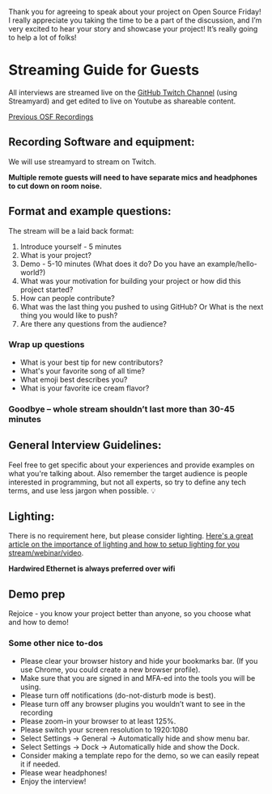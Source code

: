 Thank you for agreeing to speak about your project on Open Source Friday! I really appreciate you taking the time to be a part of the discussion, and I’m very excited to hear your story and showcase your project! It’s really going to help a lot of folks!

# Streaming Guide for Guests 
All interviews are streamed live on the [GitHub Twitch Channel](https://twitch.tv/GitHub) (using Streamyard) and get edited to live on Youtube as shareable content. 

[Previous OSF Recordings](https://www.youtube.com/playlist?list=PL0lo9MOBetEFmtstItnKlhJJVmMghxc0P)


## Recording Software and equipment: 
We will use streamyard to stream on Twitch.

**Multiple remote guests will need to have separate mics and headphones to cut down on room noise.** 

## Format and example questions: 

The stream will be a laid back format:

1. Introduce yourself  - 5 minutes
2. What is your project?
3. Demo - 5-10 minutes (What does it do? Do you have an example/hello-world?)
5. What was your motivation for building your project or how did this project started? 
6. How can people contribute?
7. What was the last thing you pushed to using GitHub? Or What is the next thing you would like to push?
8. Are there any questions from the audience?
### Wrap up questions
- What is your best tip for new contributors?
- What's your favorite song of all time?
- What emoji best describes you?
- What is your favorite ice cream flavor?

### Goodbye – whole stream shouldn’t last more than 30-45 minutes

## General Interview Guidelines:

Feel free to get specific about your experiences and provide examples on what you're talking about. Also remember the target audience is people interested in programming, but not all experts, so try to define any tech terms, and use less jargon when possible. 💡

## Lighting: 

There is no requirement here, but please consider lighting. [Here's a great article on the importance of lighting and how to setup lighting for you stream/webinar/video](https://livestream.com/blog/lighting-live-video-webinar).

**Hardwired Ethernet is always preferred over wifi**

## Demo prep
Rejoice - you know your project better than anyone, so you choose what and how to demo!

### Some other nice to-dos
- Please clear your browser history and hide your bookmarks bar. (If you use Chrome, you could create a new browser profile). 
- Make sure that you are signed in and MFA-ed into the tools you will be using. 
- Please turn off notifications (do-not-disturb mode is best).
- Please turn off any browser plugins you wouldn’t want to see in the recording
- Please zoom-in your browser to at least 125%.
- Please switch your screen resolution to 1920:1080
- Select Settings -> General -> Automatically hide and show menu bar.
- Select Settings -> Dock -> Automatically hide and show the Dock.
- Consider making a template repo for the demo, so we can easily repeat it if needed.
- Please wear headphones!
- Enjoy the interview!
